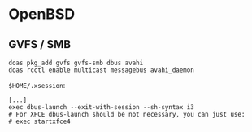 # OpenBSD

## GVFS / SMB

```
doas pkg_add gvfs gvfs-smb dbus avahi
doas rcctl enable multicast messagebus avahi_daemon
```

``$HOME/.xsession``:

```
[...]
exec dbus-launch --exit-with-session --sh-syntax i3
# For XFCE dbus-launch should be not necessary, you can just use:
# exec startxfce4
```
